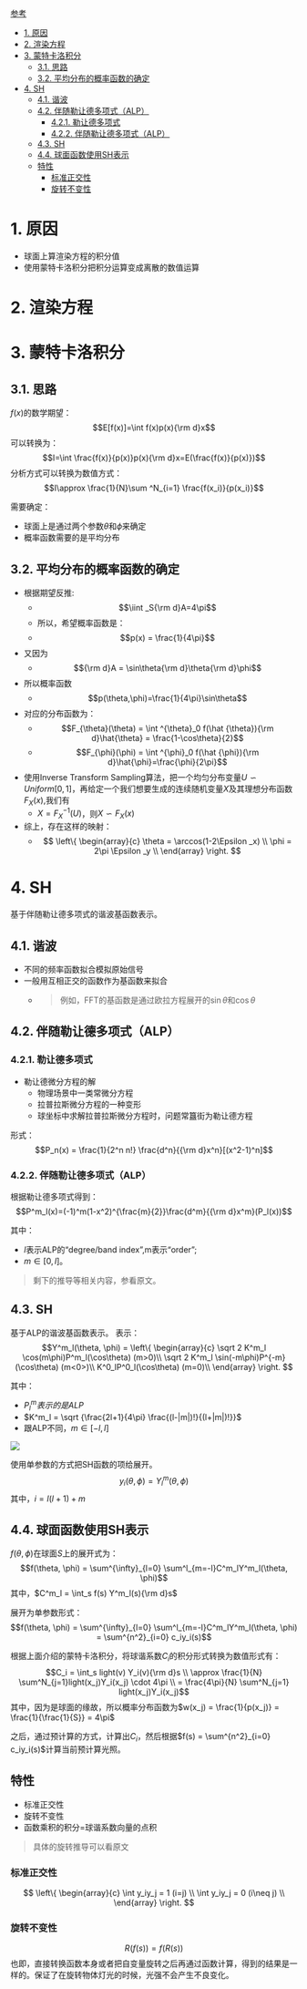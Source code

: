 [参考](https://zhuanlan.zhihu.com/p/49436452)

<!-- TOC -->

- [1. 原因](#1-原因)
- [2. 渲染方程](#2-渲染方程)
- [3. 蒙特卡洛积分](#3-蒙特卡洛积分)
  - [3.1. 思路](#31-思路)
  - [3.2. 平均分布的概率函数的确定](#32-平均分布的概率函数的确定)
- [4. SH](#4-sh)
  - [4.1. 谐波](#41-谐波)
  - [4.2. 伴随勒让德多项式（ALP）](#42-伴随勒让德多项式alp)
    - [4.2.1. 勒让德多项式](#421-勒让德多项式)
    - [4.2.2. 伴随勒让德多项式（ALP）](#422-伴随勒让德多项式alp)
  - [4.3. SH](#43-sh)
  - [4.4. 球面函数使用SH表示](#44-球面函数使用sh表示)
  - [特性](#特性)
    - [标准正交性](#标准正交性)
    - [旋转不变性](#旋转不变性)

<!-- /TOC -->

# 1. 原因
- 球面上算渲染方程的积分值
- 使用蒙特卡洛积分把积分运算变成离散的数值运算

# 2. 渲染方程

# 3. 蒙特卡洛积分
## 3.1. 思路
$f(x)$的数学期望：
$$E[f(x)]=\int f(x)p(x){\rm d}x$$
可以转换为：
$$I=\int \frac{f(x)}{p(x)}p(x){\rm d}x=E(\frac{f(x)}{p(x)})$$
分析方式可以转换为数值方式：
$$I\approx \frac{1}{N}\sum ^N_{i=1} \frac{f(x_i)}{p(x_i)}$$

需要确定：
- 球面上是通过两个参数$\theta$和$\phi$来确定
- 概率函数需要的是平均分布

## 3.2. 平均分布的概率函数的确定
- 根据期望反推:
  - $$\iint _S{\rm d}A=4\pi$$
  - 所以，希望概率函数是：
  - $$p(x) = \frac{1}{4\pi}$$
- 又因为
  - $${\rm d}A = \sin\theta{\rm d}\theta{\rm d}\phi$$
- 所以概率函数
  - $$p(\theta,\phi)=\frac{1}{4\pi}\sin\theta$$
- 对应的分布函数为：
  - $$F_{\theta}(\theta) = \int ^{\theta}_0 f(\hat {\theta}){\rm d}\hat{\theta} = \frac{1-\cos\theta}{2}$$
  - $$F_{\phi}(\phi) = \int ^{\phi}_0 f(\hat {\phi}){\rm d}\hat{\phi}=\frac{\phi}{2\pi}$$
- 使用Inverse Transform Sampling算法，把一个均匀分布变量$U\backsim Uniform[0,1]$，再给定一个我们想要生成的连续随机变量$X$及其理想分布函数$F_X(x)$,我们有
  - $X = F^{-1}_X(U)$，则$X\backsim F_X(x)$
- 综上，存在这样的映射：
  - $$
  \left\{
      \begin{array}{c}
      \theta = \arccos(1-2\Epsilon _x) \\
      \phi = 2\pi \Epsilon _y \\
      \end{array}
    \right.
  $$

# 4. SH
基于伴随勒让德多项式的谐波基函数表示。

## 4.1. 谐波
- 不同的频率函数拟合模拟原始信号
- 一般用互相正交的函数作为基函数来拟合
  - > 例如，FFT的基函数是通过欧拉方程展开的$\sin \theta$和$\cos \theta$

## 4.2. 伴随勒让德多项式（ALP）
### 4.2.1. 勒让德多项式
- 勒让德微分方程的解
  - 物理场景中一类常微分方程
  - 拉普拉斯微分方程的一种变形
  - 球坐标中求解拉普拉斯微分方程时，问题常簋街为勒让德方程

形式：
$$P_n(x) = \frac{1}{2^n  n!} \frac{d^n}{{\rm d}x^n}[(x^2-1)^n]$$

### 4.2.2. 伴随勒让德多项式（ALP）
根据勒让德多项式得到：
$$P^m_l(x)=(-1)^m(1-x^2)^{\frac{m}{2}}\frac{d^m}{{\rm d}x^m}(P_l(x))$$

其中：
- $l$表示ALP的“degree/band index”,m表示“order”;
- $m \in [0, l]$。

> 剩下的推导等相关内容，参看原文。

## 4.3. SH
基于ALP的谐波基函数表示。
表示：
$$Y^m_l(\theta, \phi) = \left\{
      \begin{array}{c}
      \sqrt 2 K^m_l \cos(m\phi)P^m_l(\cos\theta) (m>0)\\
      \sqrt 2 K^m_l \sin(-m\phi)P^{-m}(\cos\theta) (m<0>)\\
      K^0_lP^0_l(\cos\theta) (m=0)\\
      \end{array}
    \right.
    $$

其中：
- $P^m_l表示的是ALP$
- $K^m_l = \sqrt {\frac{2l+1}{4\pi} \frac{(l-|m|)!}{(l+|m|)!}}$
- 跟ALP不同，$m \in [-l, l]$

![][SHVisualize]

[SHVisualize]: ./images/SHVisualize.jpg

使用单参数的方式把SH函数的项给展开。
$$y_i(\theta, \phi) = Y^m_l(\theta, \phi)$$
其中，$i=l(l+1)+m$

## 4.4. 球面函数使用SH表示
$f(\theta,\phi)$在球面$S$上的展开式为：
$$f(\theta, \phi) = \sum^{\infty}_{l=0} \sum^l_{m=-l}C^m_lY^m_l(\theta, \phi)$$
其中，$C^m_l = \int_s f(s) Y^m_l(s){\rm d}s$

展开为单参数形式：
$$f(\theta, \phi) = \sum^{\infty}_{l=0} \sum^l_{m=-l}C^m_lY^m_l(\theta, \phi) = \sum^{n^2}_{i=0} c_iy_i(s)$$

根据上面介绍的蒙特卡洛积分，将球谐系数$C_i$的积分形式转换为数值形式有：
$$C_i = \int_s light(v) Y_i(v){\rm d}s \\
\approx \frac{1}{N} \sum^N_{j=1}light(x_j)Y_i(x_j) \cdot 4\pi \\
= \frac{4\pi}{N} \sum^N_{j=1} light(x_j)Y_i(x_j)$$
其中，因为是球面的缘故，所以概率分布函数为$w(x_j) = \frac{1}{p(x_j)} = \frac{1}{\frac{1}{S}} = 4\pi$

之后，通过预计算的方式，计算出$C_i$，然后根据$f(s) =  \sum^{n^2}_{i=0} c_iy_i(s)$计算当前预计算光照。

## 特性
- 标准正交性
- 旋转不变性
- 函数乘积的积分=球谐系数向量的点积

> 具体的旋转推导可以看原文

### 标准正交性
$$
  \left\{
    \begin{array}{c}
    \int y_iy_j = 1 (i=j) \\
    \int y_iy_j = 0 (i\neq j) \\
    \end{array}
  \right.
$$

### 旋转不变性
$$R(f(s))=f(R(s))$$
也即，直接转换函数本身或者把自变量旋转之后再通过函数计算，得到的结果是一样的。保证了在旋转物体灯光的时候，光强不会产生不良变化。

